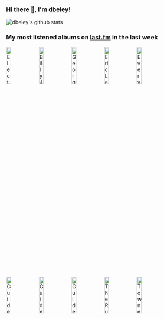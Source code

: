 ### Hi there 👋, I'm [dbeley](https://dbeley.ovh/en)!

![dbeley's github stats](https://github-readme-stats.vercel.app/api?username=dbeley)

### My most listened albums on [last.fm](https://www.last.fm/user/d_beley) in the last week

[<img src='https://lastfm.freetls.fastly.net/i/u/300x300/999f26234f9c4e0db4997363bdf60087.png' width='16%' height='16%' alt='Electric Light Orchestra - Out of the Blue'>](https://www.last.fm/music/electric%2blight%2borchestra/out%2bof%2bthe%2bblue)&nbsp;
[<img src='https://lastfm.freetls.fastly.net/i/u/300x300/124d18bbd0eb42f8941431733c5e8783.png' width='16%' height='16%' alt='Billy Joel - The Stranger'>](https://www.last.fm/music/billy%2bjoel/the%2bstranger)&nbsp;
[<img src='https://lastfm.freetls.fastly.net/i/u/300x300/acb7a8b589c9694e30afbd745e6377d2.png' width='16%' height='16%' alt='George Harrison - All Things Must Pass'>](https://www.last.fm/music/george%2bharrison/all%2bthings%2bmust%2bpass)&nbsp;
[<img src='https://lastfm.freetls.fastly.net/i/u/300x300/51cb4d07939e4dad9de3c3ddde6f2e0c.jpg' width='16%' height='16%' alt='Eric Legnini Trio - Ballads'>](https://www.last.fm/music/eric%2blegnini%2btrio/ballads)&nbsp;
[<img src='https://lastfm.freetls.fastly.net/i/u/300x300/73b8545dec6e8faa2dc672407c7450d2.jpg' width='16%' height='16%' alt='Everything Everything - Man Alive'>](https://www.last.fm/music/everything%2beverything/man%2balive)&nbsp;
<br>
[<img src='https://lastfm.freetls.fastly.net/i/u/300x300/16b674cc32eb4b5acb2389d3c24c30ff.png' width='16%' height='16%' alt='Guided by Voices - Propeller'>](https://www.last.fm/music/guided%2bby%2bvoices/propeller)&nbsp;
[<img src='https://lastfm.freetls.fastly.net/i/u/300x300/85a785bcbf2e93a1bea828af2dd6738d.jpg' width='16%' height='16%' alt='Guided by Voices - Surrender Your Poppy Field'>](https://www.last.fm/music/guided%2bby%2bvoices/surrender%2byour%2bpoppy%2bfield)&nbsp;
[<img src='https://lastfm.freetls.fastly.net/i/u/300x300/784561005887471c9a9120ce21702869.png' width='16%' height='16%' alt='Guided by Voices - Vampire on Titus'>](https://www.last.fm/music/guided%2bby%2bvoices/vampire%2bon%2btitus)&nbsp;
[<img src='https://lastfm.freetls.fastly.net/i/u/300x300/333cf35f8b8d4784ae94a1938a630606.jpg' width='16%' height='16%' alt='The Rutles - The Rutles'>](https://www.last.fm/music/the%2brutles/the%2brutles)&nbsp;
[<img src='https://lastfm.freetls.fastly.net/i/u/300x300/c52eb3539f0d4029c019dcc6aef4309a.jpg' width='16%' height='16%' alt='Townes Van Zandt - Our Mother the Mountain'>](https://www.last.fm/music/townes%2bvan%2bzandt/our%2bmother%2bthe%2bmountain)&nbsp;
<br>
